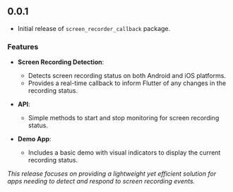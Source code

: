 ## 0.0.1

* Initial release of `screen_recorder_callback` package.

### Features

- **Screen Recording Detection**:
    - Detects screen recording status on both Android and iOS platforms.
    - Provides a real-time callback to inform Flutter of any changes in the recording status.

- **API**:
    - Simple methods to start and stop monitoring for screen recording status.

- **Demo App**:
    - Includes a basic demo with visual indicators to display the current recording status.

*This release focuses on providing a lightweight yet efficient solution for apps needing to detect
and respond to screen recording events.*